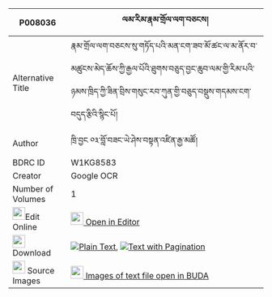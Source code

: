 |P008036|ལམ་རིམ་རྣམ་གྲོལ་ལག་བཅངས། 
| --- | --- 
|Alternative Title |རྣམ་གྲོལ་ལག་བཅངས་སུ་གཏོད་པའི་མན་ངག་ཟབ་མོ་ཚང་ལ་མ་ནོར་བ་མཚུངས་མེད་ཆོས་ཀྱི་རྒྱལ་པོའི་ཐུགས་བཅུད་བྱང་ཆུབ་ལམ་གྱི་རིམ་པའི་ཉམས་ཁྲིད་ཀྱི་ཟིན་བྲིས་གསུང་རབ་ཀུན་གྱི་བཅུད་བསྡུས་གདམས་ངག་བདུད་རྩིའི་སྙིང་པོ།
|Author| ཁྲི་བྱང ༠༣་བློ་བཟང་ཡེ་ཤེས་བསྟན་འཛིན་རྒྱ་མཚོ།
|BDRC ID | W1KG8583
|Creator | Google OCR
|Number of Volumes| 1
|<img width="25" src="https://img.icons8.com/color/25/000000/edit-property.png">Edit Online| [<img width="25" src="https://avatars.githubusercontent.com/u/45091458?s=200&v=4"> Open in Editor](http://editor.openpecha.org/P008036)
|<img width="25" src="https://img.icons8.com/fluent/48/000000/download-2.png"/>  Download | [![](https://img.icons8.com/color/20/000000/txt.png)Plain Text](https://github.com/Openpecha/P008036/releases/download/v1/lamrim_namdrol_lak_chang_plain_P008036.zip), [![](https://img.icons8.com/color/20/000000/txt.png)Text with Pagination](https://github.com/Openpecha/P008036/releases/download/v1/lamrim_namdrol_lak_chang_pages_P008036.zip)
|<img width="25" src="https://img.icons8.com/plasticine/100/000000/pictures-folder.png"/>  Source Images | [<img width="25" src="https://library.bdrc.io/icons/BUDA-small.svg"> Images of text file open in BUDA](https://library.bdrc.io/show/bdr:W1KG8583)
